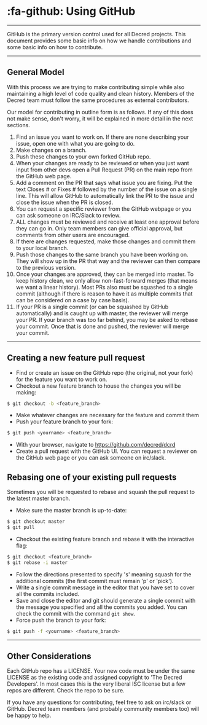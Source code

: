 # :fa-github: Using GitHub

---

GitHub is the primary version control used for all Decred projects. This document provides some basic info on how we handle contributions and some basic info on how to contribute.

---

## General Model

With this process we are trying to make contributing simple while also maintaining a high level of code quality and clean history. Members of the Decred team must follow the same procedures as external contributors.

Our model for contributing in outline form is as follows. If any of this does not make sense, don't worry, it will be explained in more detail in the next sections.

1. Find an issue you want to work on. If there are none describing your issue, open one with what you are going to do.
1. Make changes on a branch.
1. Push these changes to your own forked GitHub repo.
1. When your changes are ready to be reviewed or when you just want input from other devs open a Pull Request (PR) on the main repo from the GitHub web page.
1. Add a comment on the PR that says what issue you are fixing. Put the text Closes # or Fixes # followed by the number of the issue on a single line. This will allow GitHub to automatically link the PR to the issue and close the issue when the PR is closed.
1. You can request a specific reviewer from the GitHub webpage or you can ask someone on IRC/Slack to review.
1. ALL changes must be reviewed and receive at least one approval before they can go in. Only team members can give official approval, but comments from other users are encouraged.
1. If there are changes requested, make those changes and commit them to your local branch.
1. Push those changes to the same branch you have been working on. They will show up in the PR that way and the reviewer can then compare to the previous version.
1. Once your changes are approved, they can be merged into master. To keep history clean, we only allow non-fast-forward merges (that means we want a linear history). Most PRs also must be squashed to a single commit (although if there is reason to have it as multiple commits that can be considered on a case by case basis).
1. If your PR is a single commit (or can be squashed by GitHub automatically) and is caught up with master, the reviewer will merge your PR. If your branch was too far behind, you may be asked to rebase your commit. Once that is done and pushed, the reviewer will merge your commit.

---

## Creating a new feature pull request 
- Find or create an issue on the GitHub repo (the original, not your fork) for the feature you want to work on.
- Checkout a new feature branch to house the changes you will be making:

```bash
$ git checkout -b <feature_branch>
```
- Make whatever changes are necessary for the feature and commit them
- Push your feature branch to your fork:

```bash
$ git push <yourname> <feature_branch>
```
- With your browser, navigate to https://github.com/decred/dcrd
- Create a pull request with the GitHub UI. You can request a reviewer on the GitHub web page or you can ask someone on irc/slack.

## Rebasing one of your existing pull requests 

Sometimes you will be requested to rebase and squash the pull request to the latest master branch.

- Make sure the master branch is up-to-date:

```bash
$ git checkout master
$ git pull
```
- Checkout the existing feature branch and rebase it with the interactive flag:

```bash
$ git checkout <feature_branch>
$ git rebase -i master
```
- Follow the directions presented to specify 's' meaning squash for the additional commits (the first commit must remain 'p' or 'pick').
- Write a single commit message in the editor that you have set to cover all the commits included.
- Save and close the editor and git should generate a single commit with the message you specified and all the commits you added. You can check the commit with the command ```git show```.
- Force push the branch to your fork:

```bash
$ git push -f <yourname> <feature_branch>
```

---

## Other Considerations 

Each GitHub repo has a LICENSE. Your new code must be under the same LICENSE as the existing code and assigned copyright to 'The Decred Developers'. In most cases this is the very liberal ISC license but a few repos are different. Check the repo to be sure.

If you have any questions for contributing, feel free to ask on irc/slack or GitHub. Decred team members (and probably community members too) will be happy to help.
